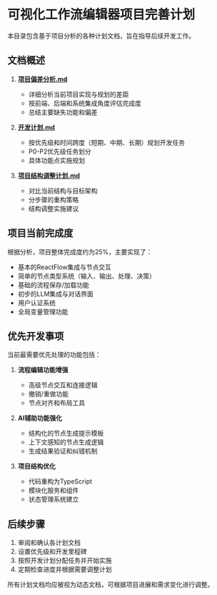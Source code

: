 # 可视化工作流编辑器项目完善计划

本目录包含基于项目分析的各种计划文档，旨在指导后续开发工作。

## 文档概述

1. **[项目偏差分析.md](项目偏差分析.md)**
   - 详细分析当前项目实现与规划的差距
   - 按前端、后端和系统集成角度评估完成度
   - 总结主要缺失功能和偏差

2. **[开发计划.md](开发计划.md)**
   - 按优先级和时间跨度（短期、中期、长期）规划开发任务
   - P0-P2优先级任务划分
   - 具体功能点实施规划

3. **[项目结构调整计划.md](项目结构调整计划.md)**
   - 对比当前结构与目标架构
   - 分步骤的重构策略
   - 结构调整实施建议

## 项目当前完成度

根据分析，项目整体完成度约为25%，主要实现了：

- 基本的ReactFlow集成与节点交互
- 简单的节点类型系统（输入、输出、处理、决策）
- 基础的流程保存/加载功能
- 初步的LLM集成与对话界面
- 用户认证系统
- 全局变量管理功能

## 优先开发事项

当前最需要优先处理的功能包括：

1. **流程编辑功能增强**
   - 高级节点交互和连接逻辑
   - 撤销/重做功能
   - 节点对齐和布局工具

2. **AI辅助功能强化**
   - 结构化的节点生成提示模板
   - 上下文感知的节点生成逻辑
   - 生成结果验证和纠错机制

3. **项目结构优化**
   - 代码重构为TypeScript
   - 模块化服务和组件
   - 状态管理系统建立

## 后续步骤

1. 审阅和确认各计划文档
2. 设置优先级和开发里程碑
3. 按照开发计划分配任务并开始实施
4. 定期检查进度并根据需要调整计划

所有计划文档均应被视为动态文档，可根据项目进展和需求变化进行调整。 